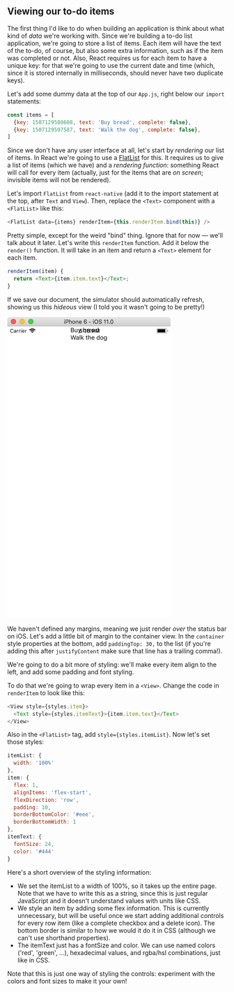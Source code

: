 ## Viewing our to-do items

The first thing I'd like to do when building an application is think about what kind of _data_ we're working with. Since we're building a to-do list application, we're going to store a list of items. Each item will have the text of the to-do, of course, but also some extra information, such as if the item was completed or not. Also, React requires us for each item to have a unique key: for that we're going to use the current date and time \(which, since it is stored internally in milliseconds, should never have two duplicate keys\).

Let's add some dummy data at the top of our `App.js`, right below our `import` statements:

```js
const items = [
  {key: 1507129580608, text: 'Buy bread', complete: false},
  {key: 1507129597587, text: 'Walk the dog', complete: false},
]
```

Since we don't have any user interface at all, let's start by _rendering_ our list of items. In React we're going to use a [FlatList](https://facebook.github.io/react-native/docs/flatlist.html) for this. It requires us to give a list of items \(which we have\) and a _rendering function_: something React will call for every item \(actually, just for the items that are _on screen_; invisible items will not be rendered\).

Let's import `FlatList` from `react-native` \(add it to the import statement at the top, after `Text` and `View`\). Then, replace the `<Text>` component with a `<FlatList>` like this:

```js
<FlatList data={items} renderItem={this.renderItem.bind(this)} />
```

Pretty simple, except for the weird "bind" thing. Ignore that for now — we'll talk about it later. Let's write this `renderItem` function. Add it below the `render()` function. It will take in an item and return a `<Text>` element for each item.

```js
renderItem(item) {
  return <Text>{item.item.text}</Text>;
}
```

If we save our document, the simulator should automatically refresh, showing us this _hideous_ view \(I told you it wasn't going to be pretty!\)

![](quasitodo-initial.png)

We haven't defined any margins, meaning we just render _over_ the status bar on iOS. Let's add a little bit of margin to the container view. In the `container` style properties at the bottom, add `paddingTop: 30,` to the list \(if you're adding this after `justifyContent` make sure that line has a trailing comma!\).

We're going to do a bit more of styling: we'll make every item align to the left, and add some padding and font styling.

To do that we're going to wrap every item in a `<View>`. Change the code in `renderItem` to look like this:

```js
<View style={styles.item}>
  <Text style={styles.itemText}>{item.item.text}</Text>
</View>
```

Also in the `<FlatList>` tag, add `style={styles.itemList}`. Now let's set those styles:

```js
itemList: {
  width: '100%'
},
item: {
  flex: 1,
  alignItems: 'flex-start',
  flexDirection: 'row',
  padding: 10,
  borderBottomColor: '#eee',
  borderBottomWidth: 1
},
itemText: {
  fontSize: 24,
  color: '#444'
}
```

Here's a short overview of the styling information:

* We set the itemList to a width of 100%, so it takes up the entire page. Note that we have to write this as a string, since this is just regular JavaScript and it doesn't understand values with units like CSS.
* We style an item by adding some flex information. This is currently unnecessary, but will be useful once we start adding additional controls for every row item \(like a complete checkbox and a delete icon\). The bottom border is similar to how we would it do it in CSS \(although we can't use shorthand properties\).
* The itemText just has a fontSize and color. We can use named colors \('red', 'green', ...\), hexadecimal values, and rgba/hsl combinations, just like in CSS.

Note that this is just one way of styling the controls: experiment with the colors and font sizes to make it your own!
